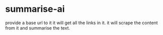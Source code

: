 # summarise-ai

provide a base url to it
it will get all the links in it.
it will scrape the content from it and summarise the text.
